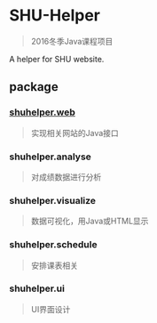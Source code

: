 # SHU-Helper
> 2016冬季Java课程项目

A helper for SHU website.

## package
### [shuhelper.web](https://github.com/Lodour/SHU-Helper/tree/master/src/team/zgb3/shuhelper/web)
> 实现相关网站的Java接口

### shuhelper.analyse
> 对成绩数据进行分析

### shuhelper.visualize
> 数据可视化，用Java或HTML显示

### shuhelper.schedule
> 安排课表相关

### shuhelper.ui
> UI界面设计
